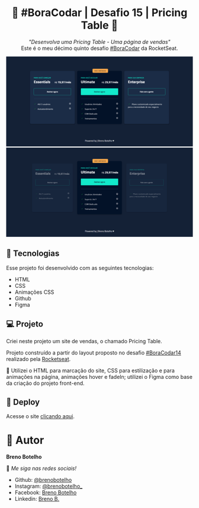 <h1 align="center"> 👾 #BoraCodar | Desafio 15 | Pricing Table 👾 </h1>

<p align="center">
    <i> "Desenvolva uma Pricing Table - Uma página de vendas" </i> 
    <br> Este é o meu décimo quinto desafio <a href="https://boracodar.dev/">#BoraCodar</a> da RocketSeat.
</p>

![..](./print15.PNG) ![..](./print151.PNG)

## 🚀 Tecnologias

Esse projeto foi desenvolvido com as seguintes tecnologias:

- HTML
- CSS
- Animações CSS
- Github
- Figma

## 💻 Projeto

Criei neste projeto um site de vendas, o chamado Pricing Table. <br>

Projeto construído a partir do layout proposto no desafio [#BoraCodar14](https://www.figma.com/community/file/1227809985897425342/%23boracodar---Desafio-15) realizado pela [Rocketseat](https://rocketseat.com.br). <br>

📌 Utilizei o HTML para marcação do site, CSS para estilização e para animações na página, animações hover e fadeIn; utilizei o Figma como base da criação do projeto front-end.

## 📑 Deploy

Acesse o site [clicando aqui](https://brenobotelho.github.io/boracodar/desafio15/).

# 👤 Autor

**Breno Botelho**

👾 _Me siga nas redes sociais!_

- Github: [@brenobotelho](https://github.com/brenobotelho)
- Instagram: [@brenobotelho_](https://instagram.com/@brenobotelho_)
- Facebook: [Breno Botelho](https://facebook.com/BrenooBotelho)
- Linkedin: [Breno B.](https://br.linkedin.com/in/breno-botelho?trk=public_profile_browsemap)

